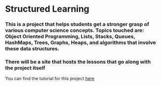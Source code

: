 # Structured Learning

### This is a project that helps students get a stronger grasp of various computer science concepts. Topics touched are: Object Oriented Programming, Lists, Stacks, Queues, HashMaps, Trees, Graphs, Heaps, and algorithms that involve these data structures.

### There will be a site that hosts the lessons that go along with the project itself

You can find the tutorial for this project [here](https://garbageman.github.io/StructuredLearning/)
